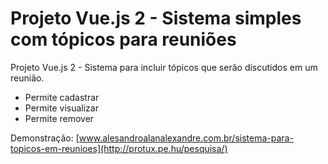 # Projeto Vue.js 2 - Sistema simples com tópicos para reuniões

Projeto Vue.js 2 - Sistema para incluir tópicos que serão discutidos em um reunião.

- Permite cadastrar
- Permite visualizar
- Permite remover

Demonstração: [www.alesandroalanalexandre.com.br/sistema-para-topicos-em-reunioes](http://protux.pe.hu/pesquisa/)
